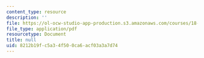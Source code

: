 ```yaml
---
content_type: resource
description: ''
file: https://ol-ocw-studio-app-production.s3.amazonaws.com/courses/18-404j-theory-of-computation-fall-2020/8212b19fc5a34f500ca6acf03a3a7d74_MIT18_404f20_lec16.pdf
file_type: application/pdf
resourcetype: Document
title: null
uid: 8212b19f-c5a3-4f50-0ca6-acf03a3a7d74
---
```

